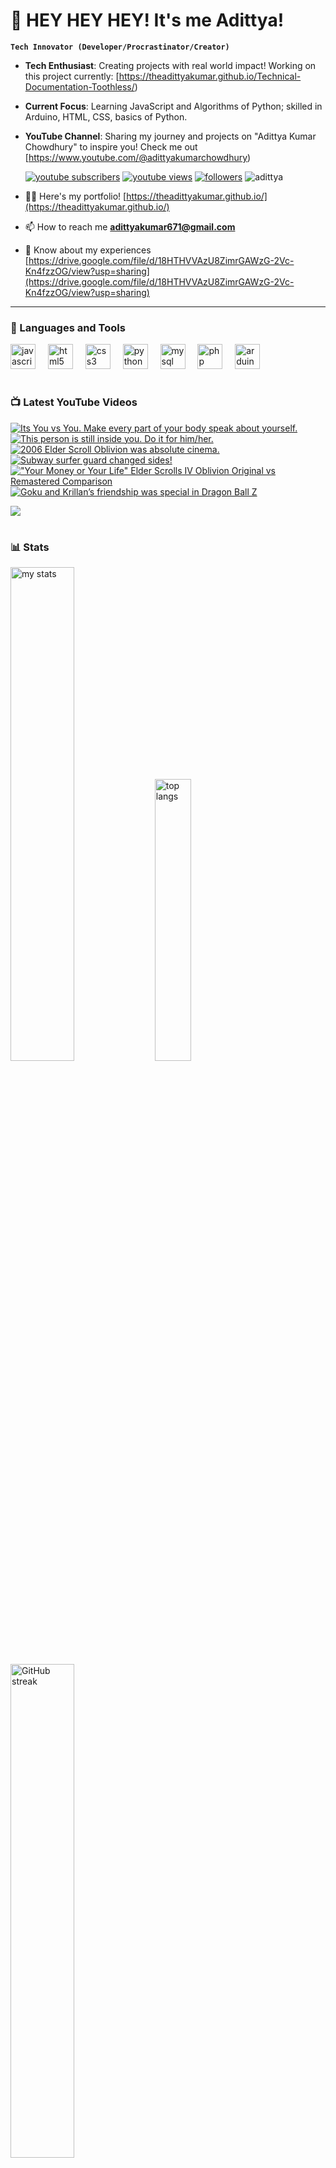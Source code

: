 # 👑 HEY HEY HEY! It's me Adittya!

**`Tech Innovator (Developer/Procrastinator/Creator)`**

- **Tech Enthusiast**: Creating projects with real world impact! Working on this project currently: [https://theadittyakumar.github.io/Technical-Documentation-Toothless/)
- **Current Focus**: Learning JavaScript and Algorithms of Python; skilled in Arduino, HTML, CSS, basics of Python.
- **YouTube Channel**: Sharing my journey and projects on "Adittya Kumar Chowdhury" to inspire you! Check me out [https://www.youtube.com/@adittyakumarchowdhury) 

   <p align="left">
      <a href="https://www.youtube.com/channel/UCu68HfYtlcXFI7kNhnSdspA?sub_confirmation=1">
         <img alt="youtube subscribers" title="Subscribe to my YouTube channel" src="https://custom-icon-badges.demolab.com/youtube/channel/subscribers/UCu68HfYtlcXFI7kNhnSdspA?color=%23E05D44&label=SUBSCRIBE&logo=video&logoColor=white&style=for-the-badge&labelColor=CE4630"/></a> 
      <a href="https://www.youtube.com/c/adittyakumarchowdhury">
         <img alt="youtube views" title="YouTube views" src="https://custom-icon-badges.demolab.com/youtube/channel/views/UCu68HfYtlcXFI7kNhnSdspA?color=%23E1AD0E&logo=eye&logoColor=white&style=for-the-badge&labelColor=C79600"/></a> 
      <a href="https://github.com/TheAdittyaKumar?tab=followers">
         <img alt="followers" title="Follow me on Github" src="https://custom-icon-badges.demolab.com/github/followers/TheAdittyaKumar?color=236ad3&labelColor=1155ba&style=for-the-badge&logo=person-add&label=Follow&logoColor=white"/></a>
      <img src="https://komarev.com/ghpvc/?username=TheAdittyaKumar&label=Profile%20views&color=0e75b6&style=flat" alt="adittya" />
   </p>


- 👨‍💻 Here's my portfolio! [https://theadittyakumar.github.io/](https://theadittyakumar.github.io/)

- 📫 How to reach me **adittyakumar671@gmail.com**

- 📄 Know about my experiences [https://drive.google.com/file/d/18HTHVVAzU8ZimrGAWzG-2Vc-Kn4fzzOG/view?usp=sharing](https://drive.google.com/file/d/18HTHVVAzU8ZimrGAWzG-2Vc-Kn4fzzOG/view?usp=sharing)

---

### 🧰 Languages and Tools

<div align="left">
  <img src="https://cdn.jsdelivr.net/gh/devicons/devicon/icons/javascript/javascript-original.svg" height="40" alt="javascript logo"  />
  <img width="12" />
  <img src="https://cdn.jsdelivr.net/gh/devicons/devicon/icons/html5/html5-original.svg" height="40" alt="html5 logo"  />
  <img width="12" />
  <img src="https://cdn.jsdelivr.net/gh/devicons/devicon/icons/css3/css3-original.svg" height="40" alt="css3 logo"  />
  <img width="12" />
  <img src="https://cdn.jsdelivr.net/gh/devicons/devicon/icons/python/python-original.svg" height="40" alt="python logo"  />
  <img width="12" />
  <img src="https://cdn.jsdelivr.net/gh/devicons/devicon/icons/mysql/mysql-original.svg" height="40" alt="mysql logo"  />
  <img width="12" />
  <img src="https://cdn.jsdelivr.net/gh/devicons/devicon/icons/php/php-original.svg" height="40" alt="php logo"  />
  <img width="12" />
  <img src="https://cdn.jsdelivr.net/gh/devicons/devicon/icons/arduino/arduino-original.svg" height="40" alt="arduino logo"  />
</div>


#

### 📺 Latest YouTube Videos

<!-- BEGIN YOUTUBE-CARDS -->
[![Its You vs You. Make every part of your body speak about yourself.](https://ytcards.demolab.com/?id=GPNFb4Xyyg8&title=Its+You+vs+You.+Make+every+part+of+your+body+speak+about+yourself.&lang=en&timestamp=1745676778&background_color=%230d1117&title_color=%23ffffff&stats_color=%23dedede&max_title_lines=1&width=250&border_radius=5 "Its You vs You. Make every part of your body speak about yourself.")](https://www.youtube.com/watch?v=GPNFb4Xyyg8)
[![This person is still inside you. Do it for him/her.](https://ytcards.demolab.com/?id=msSi8TO04fY&title=This+person+is+still+inside+you.+Do+it+for+him%2Fher.&lang=en&timestamp=1745637804&background_color=%230d1117&title_color=%23ffffff&stats_color=%23dedede&max_title_lines=1&width=250&border_radius=5 "This person is still inside you. Do it for him/her.")](https://www.youtube.com/watch?v=msSi8TO04fY)
[![2006 Elder Scroll Oblivion was absolute cinema.](https://ytcards.demolab.com/?id=49yrSPeUckE&title=2006+Elder+Scroll+Oblivion+was+absolute+cinema.&lang=en&timestamp=1745624892&background_color=%230d1117&title_color=%23ffffff&stats_color=%23dedede&max_title_lines=1&width=250&border_radius=5 "2006 Elder Scroll Oblivion was absolute cinema.")](https://www.youtube.com/watch?v=49yrSPeUckE)
[![Subway surfer guard changed sides!](https://ytcards.demolab.com/?id=DjPlC7s3P_I&title=Subway+surfer+guard+changed+sides%21&lang=en&timestamp=1745577010&background_color=%230d1117&title_color=%23ffffff&stats_color=%23dedede&max_title_lines=1&width=250&border_radius=5 "Subway surfer guard changed sides!")](https://www.youtube.com/watch?v=DjPlC7s3P_I)
[!["Your Money or Your Life" Elder Scrolls IV Oblivion Original vs Remastered Comparison](https://ytcards.demolab.com/?id=JLpXxT1cSzc&title=%22Your+Money+or+Your+Life%22+Elder+Scrolls+IV+Oblivion+Original+vs+Remastered+Comparison&lang=en&timestamp=1745573918&background_color=%230d1117&title_color=%23ffffff&stats_color=%23dedede&max_title_lines=1&width=250&border_radius=5 "\"Your Money or Your Life\" Elder Scrolls IV Oblivion Original vs Remastered Comparison")](https://www.youtube.com/watch?v=JLpXxT1cSzc)
[![Goku and Krillan’s friendship was special in Dragon Ball Z](https://ytcards.demolab.com/?id=jXmqMNRyY_A&title=Goku+and+Krillan%E2%80%99s+friendship+was+special+in+Dragon+Ball+Z&lang=en&timestamp=1745571672&background_color=%230d1117&title_color=%23ffffff&stats_color=%23dedede&max_title_lines=1&width=250&border_radius=5 "Goku and Krillan’s friendship was special in Dragon Ball Z")](https://www.youtube.com/watch?v=jXmqMNRyY_A)
<!-- END YOUTUBE-CARDS -->

[<img src="https://custom-icon-badges.demolab.com/badge/-Subscribe%20For%20More-red?style=for-the-badge&logo=video&logoColor=white"/>](https://www.youtube.com/channel/UCu68HfYtlcXFI7kNhnSdspA?sub_confirmation=1)

#

### 📊 Stats

<div align="left">
  <img alt="my stats" width="45%" src="https://github-readme-stats.vercel.app/api?username=TheAdittyaKumar&show_icons=true&hide_border=true&theme=vision-friendly-dark" />
  <img alt="top langs" width="34%" src="https://github-readme-stats.vercel.app/api/top-langs/?username=TheAdittyaKumar&layout=compact&hide_border=true&theme=vision-friendly-dark" />
  <img alt="GitHub streak" width="45%" src="https://github-readme-streak-stats.herokuapp.com/?user=TheAdittyaKumar&theme=vision-friendly-dark&hide_border=true" />

</div>



<!-- ![GitHub Streak](https://streak-stats.demolab.com?user=TheAdittyaKumar&theme=swift&border_radius=4.5) -->
#

